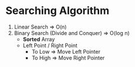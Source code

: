 # Searching Algorithm

1. Linear Search => O(n)
2. Binary Search (Divide and Conquer) => O(log n)
   - **Sorted** Array 
   - Left Point / Right Point
     - To Low => Move Left Pointer
     - To High => Move Right Pointer
